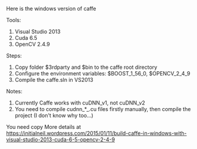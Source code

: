 Here is the windows version of caffe

Tools:
1. Visual Studio 2013
2. Cuda 6.5
3. OpenCV 2.4.9

Steps:
1. Copy folder $3rdparty and $bin to the caffe root directory
2. Configure the environment variables: $BOOST_1_56_0, $OPENCV_2_4_9
3. Compile the caffe.sln in VS2013

Notes:
1. Currently Caffe works with cuDNN_v1, not cuDNN_v2
2. You need to compile cudnn_*_.cu files firstly manually, then compile the project (I don't know why too...)

You need copy 
More details at https://initialneil.wordpress.com/2015/01/11/build-caffe-in-windows-with-visual-studio-2013-cuda-6-5-opencv-2-4-9
